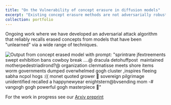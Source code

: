 ```yaml
---
title: "On the Vulnerability of concept erasure in diffusion models"
excerpt: "Existing concept erasure methods are not adversarially robust<br/><img src='/images/vangogh.jpg'>"
collection: portfolio
---
```


Ongoing work where we have developed an adversarial attack algorithm that reliably recalls erased concepts from models that have been "unlearned" via a wide range of techniques. 

![Output from [concept erased model](https://arxiv.org/abs/2303.13516) with prompt: "sprintrare jfextreements swept exhibition bans cowboy break ....@ dracula detohuffpost ️ maintained motherpedestriadirond?@ organization clenmatisse meets shore items worm governments dumped overwhelmed gogh cluster ,inspires fleeing sabha ncpol hogs :((  monet quoted grower 🎨 sovereign pilgrimage unidentified recalled a happynewyear enightstern@bvsending mom -# vangogh gogh powerful gogh masterpiece 🥰"](../images/vangoh.jpg)

For the work in progress see our [Arxiv preprint](https://arxiv.org/abs/2502.17537)


